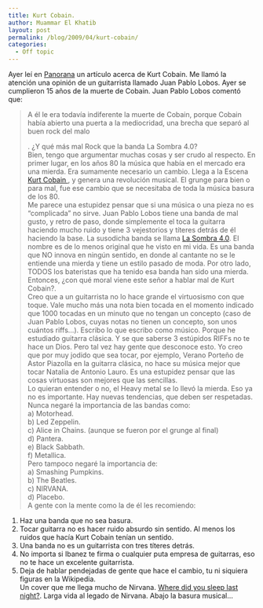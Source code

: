 ```yaml
---
title: Kurt Cobain.
author: Muammar El Khatib
layout: post
permalink: /blog/2009/04/kurt-cobain/
categories:
  - Off topic
---
```

Ayer leí en [Panorana][1] un artículo acerca de Kurt Cobain. Me llamó la atención una opinión de un guitarrista llamado Juan Pablo Lobos. Ayer se cumplieron 15 años de la muerte de Cobain. Juan Pablo Lobos comentó que:  


> A él le era todavía indiferente la muerte de Cobain, porque Cobain había abierto una puerta a la mediocridad, una brecha que separó al buen rock del malo</p>
. ¿Y qué más mal Rock que la banda La Sombra 4.0?  
Bien, tengo que argumentar muchas cosas y ser crudo al respecto. En primer lugar, en los años 80 la música que había en el mercado era una mierda. Era sumamente necesario un cambio. Llega a la Escena [Kurt Cobain ][2], y genera una revolución musical. El grunge para bien o para mal, fue ese cambio que se necesitaba de toda la música basura de los 80.  
Me parece una estupidez pensar que si una música o una pieza no es &#8220;complicada&#8221; no sirve. Juan Pablo Lobos tiene una banda de mal gusto, y retro de paso, donde simplemente el toca la guitarra haciendo mucho ruido y tiene 3 vejestorios y títeres detrás de él haciendo la base. La susodicha banda se llama [La Sombra 4.0][3]. El nombre es de lo menos original que he visto en mi vida. Es una banda que NO innova en ningún sentido, en donde al cantante no se le entiende una mierda y tiene un estilo pasado de moda. Por otro lado, TODOS los bateristas que ha tenido esa banda han sido una mierda. Entonces, ¿con qué moral viene este señor a hablar mal de Kurt Cobain?.  
Creo que a un guitarrista no lo hace grande el virtuosismo con que toque. Vale mucho más una nota bien tocada en el momento indicado que 1000 tocadas en un minuto que no tengan un concepto (caso de Juan Pablo Lobos, cuyas notas no tienen un concepto, son unos cuántos riffs&#8230;). Escribo lo que escribo como músico. Porque he estudiado guitarra clásica. Y se que saberse 3 estúpidos RIFFs no te hace un Dios. Pero tal vez hay gente que desconoce esto. Yo creo que por muy jodido que sea tocar, por ejemplo, Verano Porteño de Astor Piazolla en la guitarra clásica, no hace su música mejor que tocar Natalia de Antonio Lauro. Es una estupidez pensar que las cosas virtuosas son mejores que las sencillas.  
Lo quieran entender o no, el Heavy metal se lo llevó la mierda. Eso ya no es importante. Hay nuevas tendencias, que deben ser respetadas. Nunca negaré la importancia de las bandas como:  
a) Motorhead.  
b) Led Zeppelin.  
c) Alice in Chains. (aunque se fueron por el grunge al final)  
d) Pantera.  
e) Black Sabbath.  
f) Metallica.  
Pero tampoco negaré la importancia de:  
a) Smashing Pumpkins.  
b) The Beatles.  
c) NIRVANA.  
d) Placebo.  
A gente con la mente como la de él les recomiendo:  
1) Haz una banda que no sea basura.  
2) Tocar guitarra no es hacer ruido absurdo sin sentido. Al menos los ruidos que hacía Kurt Cobain tenían un sentido.  
3) Una banda no es un guitarrista con tres títeres detrás.  
4) No importa si Ibanez te firma o cualquier puta empresa de guitarras, eso no te hace un excelente guitarrista.  
5) Deja de hablar pendejadas de gente que hace el cambio, tu ni siquiera figuras en la Wikipedia.  
Un cover que me llega mucho de Nirvana. [Where did you sleep last night?][4]. Larga vida al legado de Nirvana. Abajo la basura musical&#8230;

 [1]: http://www.panorama.com.ve/
 [2]: http://en.wikipedia.org/wiki/Kurt_Cobain
 [3]: http://www.lasombra4.com/
 [4]: http://en.wikipedia.org/wiki/In_the_Pines